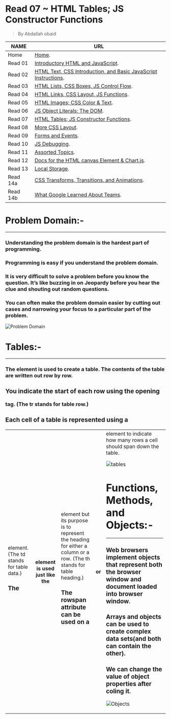# Read 07 ~ HTML Tables; JS Constructor Functions
> By Abdallah obaid

**NAME** | **URL**
------------------ | -------------
Home    | [Home](https://abdallah-obaid.github.io/reading-notes/).
 Read 01     | [Introductory HTML and JavaScript](https://abdallah-obaid.github.io/reading-notes/class-01).
 Read 02     | [HTML Text, CSS Introduction, and Basic JavaScript Instructions](https://abdallah-obaid.github.io/reading-notes/class-02).
 Read 03     | [HTML Lists, CSS Boxes, JS Control Flow](https://abdallah-obaid.github.io/reading-notes/class-03).
 Read 04     | [HTML Links, CSS Layout, JS Functions](https://abdallah-obaid.github.io/reading-notes/class-04).
 Read 05     | [HTML Images; CSS Color & Text](https://abdallah-obaid.github.io/reading-notes/class-05).
 Read 06     | [JS Object Literals; The DOM](https://abdallah-obaid.github.io/reading-notes/class-06).
 Read 07     | [HTML Tables; JS Constructor Functions](https://abdallah-obaid.github.io/reading-notes/class-07).
 Read 08     | [More CSS Layout](https://abdallah-obaid.github.io/reading-notes/class-08).
 Read 09     | [Forms and Events](https://abdallah-obaid.github.io/reading-notes/class-09).
 Read 10     | [JS Debugging](https://abdallah-obaid.github.io/reading-notes/).
 Read 11     | [Assorted Topics](https://abdallah-obaid.github.io/reading-notes/).
 Read 12     | [Docs for the HTML canvas Element & Chart.js](https://abdallah-obaid.github.io/reading-notes/).
 Read 13     | [Local Storage](https://abdallah-obaid.github.io/reading-notes/).
 Read 14a    | [CSS Transforms, Transitions, and Animations](https://abdallah-obaid.github.io/reading-notes/).
 Read 14b    | [What Google Learned About Teams](https://abdallah-obaid.github.io/reading-notes/).

# Problem Domain:-
----------------------------------
### Understanding the problem domain is the hardest part of programming.
### Programming is easy if you understand the problem domain.
### It is very difficult to solve a problem before you know the question.  It’s like buzzing in on Jeopardy before you hear the clue and shouting out random questions.
### You can often make the problem domain easier by cutting out cases and narrowing your focus to a particular part of the problem.

![Problem Domain](https://i.cmpnet.com/ddj/sdmagazine/images/sdm0101c/0101cf2.gif)


 # Tables:-
  ----------------------------------
###  The <table> element is used to create a table. The contents of the table are written out row by row. 

### You indicate the start of each row using the opening <tr> tag. (The tr stands for table row.)

### Each cell of a table is represented using a <td> element. (The td stands for table data.)
  
### The <th> element is used just like the  <td> element but its purpose is to represent the heading for either a column or a row. (The th stands for table heading.)
### The rowspan attribute can be used on a <th> or <td> element to indicate how many rows a cell should span down the table.
![tables](https://lh3.googleusercontent.com/proxy/J36aWKU7y1kurNyYDjRIlb0ILvdyoTbHCIsB_9E1rzcIowuvV_zKnudZGIS5_d8qk5GhiqNUWdLA10ceZ-EHS7bQh7UmPyZ3nalA5QPR5AWvTSH180D_YRCLovl9JCdsAsuCavXBtxswnlpspcOlWmbv3stIzIuuQTNMYwezN7yxnA)


 # Functions, Methods, and Objects:-
 ----------------------------------
### Web browsers implement objects that represent both the browser window and document loaded into browser window.
### Arrays and objects can be used to create complex data sets(and both can contain the other).
### We can change the value of object properties after coling it.


![Objects](https://thumbs.gfycat.com/JadedUnsteadyFennecfox-small.gif)

